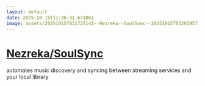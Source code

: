 ```yaml
---
layout: default
date: 2025-10-15T11:36:31.671061
image: assets/20251015T031725141--Nezreka--SoulSync--20251015T032019571--cropped.png
---
```


# [Nezreka/SoulSync](https://github.com/Nezreka/SoulSync)

automates music discovery and syncing between streaming services and your local library
